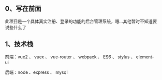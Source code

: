 ## 0、写在前面
此项目是一个具体真实注册、登录的功能的后台管理系统，嗯...其他暂时不知道要说些什么了

## 1、技术栈
前端：vue2 、 vuex 、 vue-router 、 webpack 、 ES6 、 stylus 、 element-ui


后端：node 、express 、 mysql